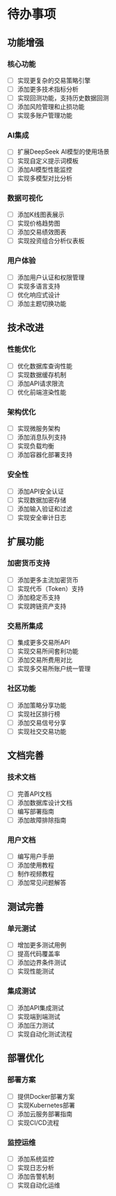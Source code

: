 # 待办事项

## 功能增强

### 核心功能
- [ ] 实现更复杂的交易策略引擎
- [ ] 添加更多技术指标分析
- [ ] 实现回测功能，支持历史数据回测
- [ ] 添加风险管理和止损功能
- [ ] 实现多账户管理功能

### AI集成
- [ ] 扩展DeepSeek AI模型的使用场景
- [ ] 实现自定义提示词模板
- [ ] 添加AI模型性能监控
- [ ] 实现多模型对比分析

### 数据可视化
- [ ] 添加K线图表展示
- [ ] 实现价格趋势图
- [ ] 添加交易绩效图表
- [ ] 实现投资组合分析仪表板

### 用户体验
- [ ] 添加用户认证和权限管理
- [ ] 实现多语言支持
- [ ] 优化响应式设计
- [ ] 添加主题切换功能

## 技术改进

### 性能优化
- [ ] 优化数据库查询性能
- [ ] 实现数据缓存机制
- [ ] 添加API请求限流
- [ ] 优化前端渲染性能

### 架构优化
- [ ] 实现微服务架构
- [ ] 添加消息队列支持
- [ ] 实现负载均衡
- [ ] 添加容器化部署支持

### 安全性
- [ ] 添加API安全认证
- [ ] 实现数据加密存储
- [ ] 添加输入验证和过滤
- [ ] 实现安全审计日志

## 扩展功能

### 加密货币支持
- [ ] 添加更多主流加密货币
- [ ] 实现代币（Token）支持
- [ ] 添加稳定币支持
- [ ] 实现跨链资产支持

### 交易所集成
- [ ] 集成更多交易所API
- [ ] 实现交易所间套利功能
- [ ] 添加交易所费用对比
- [ ] 实现多交易所账户统一管理

### 社区功能
- [ ] 添加策略分享功能
- [ ] 实现社区排行榜
- [ ] 添加交易信号分享
- [ ] 实现社交交易功能

## 文档完善

### 技术文档
- [ ] 完善API文档
- [ ] 添加数据库设计文档
- [ ] 编写部署指南
- [ ] 添加故障排除指南

### 用户文档
- [ ] 编写用户手册
- [ ] 添加使用教程
- [ ] 制作视频教程
- [ ] 添加常见问题解答

## 测试完善

### 单元测试
- [ ] 增加更多测试用例
- [ ] 提高代码覆盖率
- [ ] 添加边界条件测试
- [ ] 实现性能测试

### 集成测试
- [ ] 添加API集成测试
- [ ] 实现端到端测试
- [ ] 添加压力测试
- [ ] 实现自动化测试流程

## 部署优化

### 部署方案
- [ ] 提供Docker部署方案
- [ ] 实现Kubernetes部署
- [ ] 添加云服务部署指南
- [ ] 实现CI/CD流程

### 监控运维
- [ ] 添加系统监控
- [ ] 实现日志分析
- [ ] 添加告警机制
- [ ] 实现自动化运维